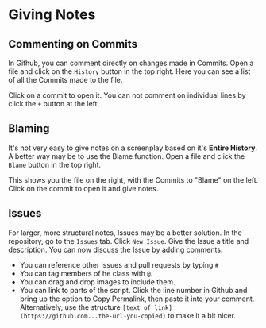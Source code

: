 # Giving Notes

## Commenting on Commits

In Github, you can comment directly on changes made in Commits. Open a file and click on the `History` button in the top right. Here you can see a list of all the Commits made to the file.

Click on a commit to open it. You can not comment on individual lines by click the `+` button at the left.

## Blaming

It's not very easy to give notes on a screenplay based on it's **Entire History**. A better way may be to use the Blame function. Open a file and click the `Blame` button in the top right.

This shows you the file on the right, with the Commits to "Blame" on the left. Click on the commit to open it and give notes.

## Issues

For larger, more structural notes, Issues may be a better solution. In the repository, go to the `Issues` tab. Click `New Issue`. Give the Issue a title and description. You can now discuss the Issue by adding comments. 

- You can reference other issues and pull requests by typing `#`
- You can tag members of he class with `@`.
- You can drag and drop images to include them.
- You can link to parts of the script. Click the line number in Github and bring up the option to Copy Permalink, then paste it into your comment. Alternatively, use the structure `[text of link](https://github.com...the-url-you-copied)` to make it a bit nicer.